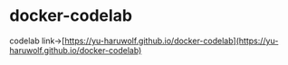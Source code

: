 # docker-codelab
codelab link→[https://yu-haruwolf.github.io/docker-codelab](https://yu-haruwolf.github.io/docker-codelab)

